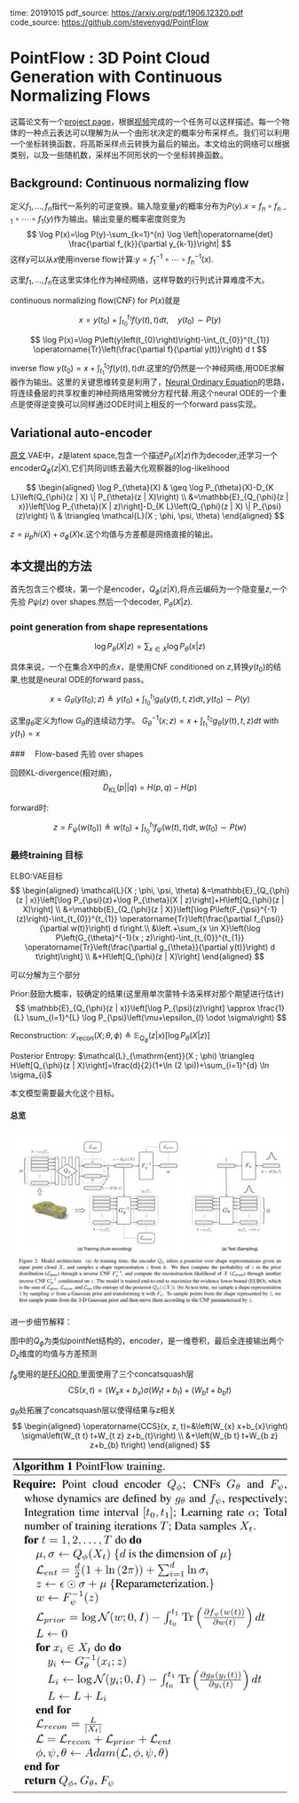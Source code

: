 time: 20191015
pdf_source: https://arxiv.org/pdf/1906.12320.pdf
code_source: https://github.com/stevenygd/PointFlow
# PointFlow : 3D Point Cloud Generation with Continuous Normalizing Flows

这篇论文有一个[project page](https://www.guandaoyang.com/PointFlow/)，根据[视频](https://youtu.be/jqBiv77xC0M)完成的一个任务可以这样描述。每一个物体的一种点云表达可以理解为从一个由形状决定的概率分布采样点。我们可以利用一个坐标转换函数，将高斯采样点云转换为最后的输出。本文给出的网络可以根据类别，以及一些随机数，采样出不同形状的一个坐标转换函数。

##  Background: Continuous normalizing flow

定义$f_1,...,f_n$指代一系列的可逆变换。输入隐变量$y$的概率分布为$P(y)$.$x=f_{n} \circ f_{n-1} \circ \cdots \circ f_{1}(y)$作为输出。输出变量的概率密度则变为
$$
\log P(x)=\log P(y)-\sum_{k=1}^{n} \log \left|\operatorname{det} \frac{\partial f_{k}}{\partial y_{k-1}}\right|
$$
这样$y$可以从$x$使用inverse flow计算:$y=f_{1}^{-1} \circ \cdots \circ f_{n}^{-1}(x)$.

这里$f_1,...,f_n$在这里实体化作为神经网络，这样导数的行列式计算难度不大。

continuous normalizing flow(CNF) for $P(x)$就是

$$
x=y\left(t_{0}\right)+\int_{t_{0}}^{t_{1}} f(y(t), t) d t, \quad y\left(t_{0}\right) \sim P(y)
$$

$$
\log P(x)=\log P\left(y\left(t_{0}\right)\right)-\int_{t_{0}}^{t_{1}} \operatorname{Tr}\left(\frac{\partial f}{\partial y(t)}\right) d t
$$

inverse flow $y(t_0) = x + \int^{t_0}_{t_1}f(y(t),t)dt$.这里的$f$仍然是一个神经网络,用ODE求解器作为输出。这里的关键思维转变是利用了，[Neural Ordinary Equation](https://arxiv.org/pdf/1806.07366.pdf)的思路，将连续叠层的共享权重的神经网络用常微分方程代替.用这个neural ODE的一个重点是使得逆变换可以同样通过ODE时间上相反的一个forward pass实现。

## Variational auto-encoder

[原文](https://arxiv.org/pdf/1312.6114.pdf).VAE中，$z$是latent space,包含一个描述$P_\theta(X|z)$作为decoder,还学习一个encoder$Q_\phi(z|X)$,它们共同训练去最大化观察器的log-likelihood

$$
\begin{aligned} \log P_{\theta}(X) & \geq \log P_{\theta}(X)-D_{K L}\left(Q_{\phi}(z | X) \| P_{\theta}(z | X)\right) \\ &=\mathbb{E}_{Q_{\phi}(z | x)}\left[\log P_{\theta}(X | z)\right]-D_{K L}\left(Q_{\phi}(z | X) \| P_{\psi}(z)\right) \\ & \triangleq \mathcal{L}(X ; \phi, \psi, \theta) \end{aligned}
$$

$z = \mu_phi(X) + \sigma_\phi(X)  \epsilon$.这个均值与方差都是网络直接的输出。

## 本文提出的方法

首先包含三个模块，第一个是encoder，$Q_\phi(z|X)$,将点云编码为一个隐变量$z$,一个先验 $P\psi(z)$ over shapes.然后一个decoder, $P_\theta(X|z)$.

### point generation from shape representations

$$
\log P_{\theta}(X | z)=\sum_{x \in X} \log P_{\theta}(x | z)
$$

具体来说，一个在集合$X$中的点$x$，是使用CNF conditioned on $z$,转换$y(t_0)$的结果,也就是neural ODE的forward pass。

$$
x=G_{\theta}\left(y\left(t_{0}\right) ; z\right) \triangleq y\left(t_{0}\right)+\int_{t_{0}}^{t_{1}} g_{\theta}(y(t), t, z) d t, y\left(t_{0}\right) \sim P(y)
$$

这里$g_\theta$定义为flow $G_\theta$的连续动力学。
$G_{\theta}^{-1}(x ; z)=x+\int_{t_{1}}^{t_{0}} g_{\theta}(y(t), t, z) d t$ with $y(t_1)=x$

###　 Flow-based 先验 over shapes

回顾KL-divergence(相对熵)，
$$
D_{KL}(p||q) = H(p, q) - H(p)
$$

forward时:

$$
z=F_{\psi}\left(w\left(t_{0}\right)\right) \triangleq w\left(t_{0}\right)+\int_{t_{0}}^{t_{1}} f_{\psi}(w(t), t) d t, w\left(t_{0}\right) \sim P(w)
$$

### 最终training 目标

ELBO:VAE目标
$$
\begin{aligned} \mathcal{L}(X ; \phi, \psi, \theta) &=\mathbb{E}_{Q_{\phi}(z | x)}\left[\log P_{\psi}(z)+\log P_{\theta}(X | z)\right]+H\left[Q_{\phi}(z | X)\right] \\ &=\mathbb{E}_{Q_{\phi}(z | X)}\left[\log P\left(F_{\psi}^{-1}(z)\right)-\int_{t_{0}}^{t_{1}} \operatorname{Tr}\left(\frac{\partial f_{\psi}}{\partial w(t)}\right) d t\right.\\ &\left.+\sum_{x \in X}\left(\log P\left(G_{\theta}^{-1}(x ; z)\right)-\int_{t_{0}}^{t_{1}} \operatorname{Tr}\left(\frac{\partial g_{\theta}}{\partial y(t)}\right) d t\right)\right] \\ &+H\left[Q_{\phi}(z | X)\right] \end{aligned}
$$

可以分解为三个部分

Prior:鼓励大概率，较确定的结果(这里用单次蒙特卡洛采样对那个期望进行估计)
$$
\mathbb{E}_{Q_{\phi}(z | x)}\left[\log P_{\psi}(z)\right] \approx \frac{1}{L} \sum_{l=1}^{L} \log P_{\psi}\left(\mu+\epsilon_{l} \odot \sigma\right)
$$

Reconstruction:
$\mathcal{L}_{\mathrm{recon}}(X ; \theta, \phi) \triangleq \mathbb{E}_{Q_{\phi}}(z | x)\left[\log P_{\theta}(X | z)\right]$

Posterior Entropy:
$\mathcal{L}_{\mathrm{ent}}(X ; \phi) \triangleq H\left[Q_{\phi}(z | X)\right]=\frac{d}{2}(1+\ln (2 \pi))+\sum_{i=1}^{d} \ln \sigma_{i}$

本文模型需要最大化这个目标。

#### 总览

![image](res/PointFlowScheme.png)

进一步细节解释：

图中的$Q_\phi$为类似pointNet结构的，encoder，是一维卷积，最后全连接输出两个$D_z$维度的均值与方差预测

$f_\phi$使用的是[FFJORD](https://arxiv.org/pdf/1810.01367.pdf),里面使用了三个concatsquash层
$$
\mathrm{CS}(x, t)=\left(W_{x} x+b_{x}\right) \sigma\left(W_{t} t+b_{t}\right)+\left(W_{b} t+b_{b} t\right)
$$

$g_\theta$处拓展了concatsquash层以使得结果与z相关
$$
\begin{aligned} \operatorname{CCS}(x, z, t)=&\left(W_{x} x+b_{x}\right) \sigma\left(W_{t t} t+W_{t z} z+b_{t}\right) \\ &+\left(W_{b t} t+W_{b z} z+b_{b} t\right) \end{aligned}
$$

![image](res/PointFlowTraining.png)